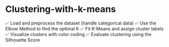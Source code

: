# Clustering-with-k-means
✅ Load and preprocess the dataset (handle categorical data)
✅ Use the Elbow Method to find the optimal K
✅ Fit K-Means and assign cluster labels
✅ Visualize clusters with color coding
✅ Evaluate clustering using the Silhouette Score

